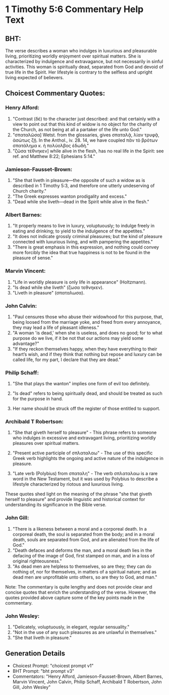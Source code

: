 # 1 Timothy 5:6 Commentary Help Text

## BHT:
The verse describes a woman who indulges in luxurious and pleasurable living, prioritizing worldly enjoyment over spiritual matters. She is characterized by indulgence and extravagance, but not necessarily in sinful activities. This woman is spiritually dead, separated from God and devoid of true life in the Spirit. Her lifestyle is contrary to the selfless and upright living expected of believers.

## Choicest Commentary Quotes:
### Henry Alford:
1. "Contrast (δέ) to the character just described: and that certainly with a view to point out that this kind of widow is no object for the charity of the Church, as not being at all a partaker of the life unto God."
2. "σπαταλῶσα] Wetst. from the glossaries, gives σπαταλᾷ, λίαν τρυφᾷ, ἀσώτως ζῇ. In the Anthol., iv. 28. 14, we have coupled πᾶν τὸ βρότων σπατάλημα κ. ἡ πολύολβος ἐδωδή."
3. "ζῶσα τέθνηκεν] while alive in the flesh, has no real life in the Spirit: see ref. and Matthew 8:22; Ephesians 5:14."

### Jamieson-Fausset-Brown:
1. "She that liveth in pleasure—the opposite of such a widow as is described in 1 Timothy 5:3, and therefore one utterly undeserving of Church charity."
2. "The Greek expresses wanton prodigality and excess."
3. "Dead while she liveth—dead in the Spirit while alive in the flesh."

### Albert Barnes:
1. "It properly means to live in luxury, voluptuously; to indulge freely in eating and drinking; to yield to the indulgence of the appetites."
2. "It does not indicate grossly criminal pleasures; but the kind of pleasure connected with luxurious living, and with pampering the appetites."
3. "There is great emphasis in this expression, and nothing could convey more forcibly the idea that true happiness is not to be found in the pleasure of sense."

### Marvin Vincent:
1. "Life in worldly pleasure is only life in appearance" (Holtzmann).
2. "Is dead while she liveth" (ζωσα τεθνηκεν).
3. "Liveth in pleasure" (σπαταλωσα).

### John Calvin:
1. "Paul censures those who abuse their widowhood for this purpose, that, being loosed from the marriage yoke, and freed from every annoyance, they may lead a life of pleasant idleness."
2. "A woman 'is dead,' when she is useless, and does no good; for to what purpose do we live, if it be not that our actions may yield some advantage?"
3. "If they reckon themselves happy, when they have everything to their heart’s wish, and if they think that nothing but repose and luxury can be called life, for my part, I declare that they are dead."

### Philip Schaff:
1. "She that plays the wanton" implies one form of evil too definitely. 

2. "Is dead" refers to being spiritually dead, and should be treated as such for the purpose in hand. 

3. Her name should be struck off the register of those entitled to support.

### Archibald T Robertson:
1. "She that giveth herself to pleasure" - This phrase refers to someone who indulges in excessive and extravagant living, prioritizing worldly pleasures over spiritual matters.

2. "Present active participle of σπλαταλαω" - The use of this specific Greek verb highlights the ongoing and active nature of the indulgence in pleasure.

3. "Late verb (Polybius) from σπαταλη" - The verb σπλαταλαω is a rare word in the New Testament, but it was used by Polybius to describe a lifestyle characterized by riotous and luxurious living.

These quotes shed light on the meaning of the phrase "she that giveth herself to pleasure" and provide linguistic and historical context for understanding its significance in the Bible verse.

### John Gill:
1. "There is a likeness between a moral and a corporeal death. In a corporeal death, the soul is separated from the body; and in a moral death, souls are separated from God, and are alienated from the life of God."
2. "Death defaces and deforms the man, and a moral death lies in the defacing of the image of God, first stamped on man, and in a loss of original righteousness."
3. "As dead men are helpless to themselves, so are they; they can do nothing of, nor for themselves, in matters of a spiritual nature; and as dead men are unprofitable unto others, so are they to God, and man."

Note: The commentary is quite lengthy and does not provide clear and concise quotes that enrich the understanding of the verse. However, the quotes provided above capture some of the key points made in the commentary.

### John Wesley:
1. "Delicately, voluptuously, in elegant, regular sensuality."
2. "Not in the use of any such pleasures as are unlawful in themselves."
3. "She that liveth in pleasure."


## Generation Details
- Choicest Prompt: "choicest prompt v1"
- BHT Prompt: "bht prompt v3"
- Commentators: "Henry Alford, Jamieson-Fausset-Brown, Albert Barnes, Marvin Vincent, John Calvin, Philip Schaff, Archibald T Robertson, John Gill, John Wesley"

